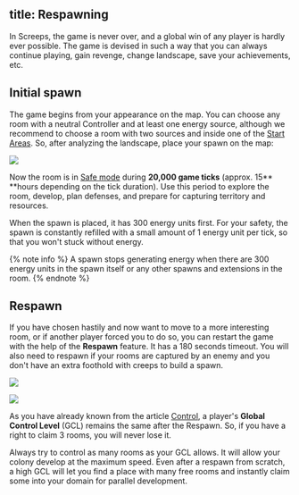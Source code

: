 title: Respawning
---

In Screeps, the game is never over, and a global win of any player is hardly ever possible. The game is devised in such a way that you can always continue playing, gain revenge, change landscape, save your achievements, etc.

## Initial spawn

The game begins from your appearance on the map. You can choose any room with a neutral Controller and at least one energy source, although we recommend to choose a room with two sources and inside one of the [Start Areas](/start-areas.html). So, after analyzing the landscape, place your spawn on the map:

![](img/CreateSpawn.png)

Now the room is in [Safe mode](/defense.html) during **20,000 game ticks** (approx. 15** **hours depending on the tick duration). Use this period to explore the room, develop, plan defenses, and prepare for capturing territory and resources. 

When the spawn is placed, it has 300 energy units first. For your safety, the spawn is constantly refilled with a small amount of 1 energy unit per tick, so that you won't stuck without energy. 

{% note info %}
A spawn stops generating energy when there are 300 energy units in the spawn itself or any other spawns and extensions in the room.
{% endnote %}

## Respawn

If you have chosen hastily and now want to move to a more interesting room, or if another player forced you to do so, you can restart the game with the help of the **Respawn** feature. It has a 180 seconds timeout. You will also need to respawn if your rooms are captured by an enemy and you don't have an extra foothold with creeps to build a spawn. 

![](img/Respawn.png)

![](img/RespawnConfirm.png)

As you have already known from the article [Control](/control.html), a player's **Global Control Level** (GCL) remains the same after the Respawn. So, if you have a right to claim 3 rooms, you will never lose it.  

Always try to control as many rooms as your GCL allows. It will allow your colony develop at the maximum speed. Even after a respawn from scratch, a high GCL will let you find a place with many free rooms and instantly claim some into your domain for parallel development.
